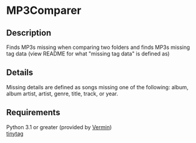 # MP3Comparer

## Description
Finds MP3s missing when comparing two folders and finds MP3s missing tag data (view README for what "missing tag data" is defined as)

## Details
Missing details are defined as songs missing one of the following: album, album artist, artist, genre, title, track, or year.

## Requirements
Python 3.1 or greater (provided by [Vermin](https://pypi.org/project/vermin/))\
[tinytag](https://pypi.org/project/tinytag/)
